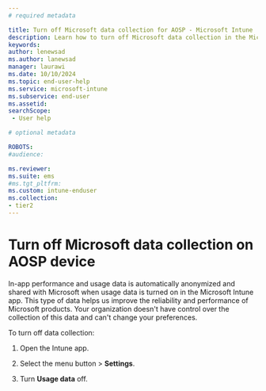 ```yaml
---
# required metadata

title: Turn off Microsoft data collection for AOSP - Microsoft Intune | Microsoft Docs
description: Learn how to turn off Microsoft data collection in the Microsoft Intune app for AOSP.
keywords:
author: lenewsad
ms.author: lanewsad
manager: laurawi
ms.date: 10/10/2024
ms.topic: end-user-help
ms.service: microsoft-intune
ms.subservice: end-user
ms.assetid: 
searchScope:
 - User help

# optional metadata

ROBOTS:  
#audience:

ms.reviewer: 
ms.suite: ems
#ms.tgt_pltfrm:
ms.custom: intune-enduser
ms.collection:
- tier2
---
```


# Turn off Microsoft data collection on AOSP device  

In-app performance and usage data is automatically anonymized and shared with Microsoft when usage data is turned on in the Microsoft Intune app. This type of data helps us improve the reliability and performance of Microsoft products. Your organization doesn't have control over the collection of this data and can't change your preferences.  

To turn off data collection:    

1. Open the Intune app.
  
1. Select the menu button > **Settings**.
   
1. Turn **Usage data** off.  
